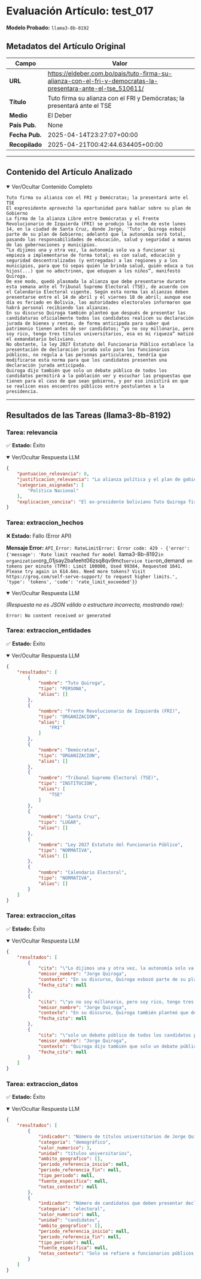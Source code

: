 # Evaluación Artículo: test_017
**Modelo Probado:** `llama3-8b-8192`

## Metadatos del Artículo Original

| Campo          | Valor                                      |
|----------------|--------------------------------------------|
| **URL**        | https://eldeber.com.bo/pais/tuto-firma-su-alianza-con-el-fri-y-democratas-la-presentara-ante-el-tse_510611/           |
| **Título**     | Tuto firma su alianza con el FRI y Demócratas; la presentará ante el TSE       |
| **Medio**      | El Deber         |
| **País Pub.**  | None |
| **Fecha Pub.** | 2025-04-14T23:27:07+00:00 |
| **Recopilado** | 2025-04-21T00:42:44.634405+00:00 |

---

## Contenido del Artículo Analizado

<details open>
<summary>Ver/Ocultar Contenido Completo</summary>

```text
Tuto firma su alianza con el FRI y Demócratas; la presentará ante el TSE
El expresidente aprovechó la oportunidad para hablar sobre su plan de Gobierno
La firma de la alianza Libre entre Demócratas y el Frente Revolucionario de Izquierda (FRI) se produjo la noche de este lunes 14, en la ciudad de Santa Cruz, donde Jorge, 'Tuto', Quiroga esbozó parte de su plan de Gobierno; adelantó que la autonomía será total, pasando las responsabilidades de educación, salud y seguridad a manos de las gobernaciones y municipios.
“Lo dijimos una y otra vez, la autonomía solo va a funcionar si empieza a implementarse de forma total; es con salud, educación y seguridad descentralizadas (y entregadas) a las regiones y a los municipios, para que tú sepas quién le brinda salud, quién educa a tus hijos(...) que no adoctrinen, que eduquen a los niños”, manifestó Quiroga.
De ese modo, quedó plasmada la alianza que debe presentarse durante esta semana ante el Tribunal Supremo Electoral (TSE), de acuerdo con el Calendario Electoral vigente. Según esta norma las alianzas deben presentarse entre el 14 de abril y el viernes 18 de abril; aunque ese día es feriado en Bolivia, las autoridades electorales informaron que habrá personal recibiendo las alianzas.
En su discurso Quiroga también planteó que después de presentar las candidaturas oficialmente todos los candidatos realicen su declaración jurada de bienes y rentas, de forma anticipada para saber qué patrimonio tienen antes de ser candidatos; “yo no soy millonario, pero soy rico, tengo tres títulos universitarios, esa es mi riqueza” matizó el exmandatario boliviano.
No obstante, la ley 2027 Estatuto del Funcionario Público establece la presentación de declaración jurada solo para los funcionarios públicos, no regula a las personas particulares, tendría que modificarse esta norma para que los candidatos presenten una declaración jurada anticipada.
Quiroga dijo también que solo un debate público de todos los candidatos permitirá a la población ver y escuchar las propuestas que tienen para el caso de que sean gobierno, y por eso insistirá en que se realicen esos encuentros públicos entre postulantes a la presidencia.
```
</details>

---

## Resultados de las Tareas (llama3-8b-8192)

### Tarea: relevancia

✅ **Estado:** Éxito


<details open>
<summary>Ver/Ocultar Respuesta LLM</summary>

```json
{
    "puntuacion_relevancia": 8,
    "justificacion_relevancia": "La alianza política y el plan de gobierno de Tuto Quiroga tienen impacto en la política boliviana y la sociedad",
    "categorias_asignadas": [
        "Política Nacional"
    ],
    "explicacion_concisa": "El ex-presidente boliviano Tuto Quiroga firma alianza con el FRI y Demócratas y presenta plan de gobierno, incluyendo autonomía total y descentralización de responsabilidades"
}
```
</details>


### Tarea: extraccion_hechos

❌ **Estado:** Fallo (Error API)

   **Mensaje Error:** `API_Error: RateLimitError: Error code: 429 - {'error': {'message': 'Rate limit reached for model `llama3-8b-8192` in organization `org_01jsay2bafeeht06zsq8qv9mct` service tier `on_demand` on tokens per minute (TPM): Limit 100000, Used 99384, Requested 1641. Please try again in 614.6ms. Need more tokens? Visit https://groq.com/self-serve-support/ to request higher limits.', 'type': 'tokens', 'code': 'rate_limit_exceeded'}}`


<details open>
<summary>Ver/Ocultar Respuesta LLM</summary>

_(Respuesta no es JSON válido o estructura incorrecta, mostrando raw):_
```
Error: No content received or generated
```
</details>


### Tarea: extraccion_entidades

✅ **Estado:** Éxito


<details open>
<summary>Ver/Ocultar Respuesta LLM</summary>

```json
{
    "resultados": [
        {
            "nombre": "Tuto Quiroga",
            "tipo": "PERSONA",
            "alias": []
        },
        {
            "nombre": "Frente Revolucionario de Izquierda (FRI)",
            "tipo": "ORGANIZACION",
            "alias": [
                "FRI"
            ]
        },
        {
            "nombre": "Demócratas",
            "tipo": "ORGANIZACION",
            "alias": []
        },
        {
            "nombre": "Tribunal Supremo Electoral (TSE)",
            "tipo": "INSTITUCION",
            "alias": [
                "TSE"
            ]
        },
        {
            "nombre": "Santa Cruz",
            "tipo": "LUGAR",
            "alias": []
        },
        {
            "nombre": "Ley 2027 Estatuto del Funcionario Público",
            "tipo": "NORMATIVA",
            "alias": []
        },
        {
            "nombre": "Calendario Electoral",
            "tipo": "NORMATIVA",
            "alias": []
        }
    ]
}
```
</details>


### Tarea: extraccion_citas

✅ **Estado:** Éxito


<details open>
<summary>Ver/Ocultar Respuesta LLM</summary>

```json
{
    "resultados": [
        {
            "cita": "\"Lo dijimos una y otra vez, la autonomía solo va a funcionar si empieza a implementarse de forma total; es con salud, educación y seguridad descentralizadas (y entregadas) a las regiones y a los municipios, para que tú sepas quién le brinda salud, quién educa a tus hijos(...) que no adoctrinen, que eduquen a los niños\"",
            "emisor_nombre": "Jorge Quiroga",
            "contexto": "En su discurso, Quiroga esbozó parte de su plan de Gobierno",
            "fecha_cita": null
        },
        {
            "cita": "\"yo no soy millonario, pero soy rico, tengo tres títulos universitarios, esa es mi riqueza\"",
            "emisor_nombre": "Jorge Quiroga",
            "contexto": "En su discurso, Quiroga también planteó que después de presentar las candidaturas oficialmente todos los candidatos realicen su declaración jurada de bienes y rentas",
            "fecha_cita": null
        },
        {
            "cita": "\"solo un debate público de todos los candidatos permitirá a la población ver y escuchar las propuestas que tienen para el caso de que sean gobierno\"",
            "emisor_nombre": "Jorge Quiroga",
            "contexto": "Quiroga dijo también que solo un debate público de todos los candidatos permitirá a la población ver y escuchar las propuestas que tienen para el caso de que sean gobierno",
            "fecha_cita": null
        }
    ]
}
```
</details>


### Tarea: extraccion_datos

✅ **Estado:** Éxito


<details open>
<summary>Ver/Ocultar Respuesta LLM</summary>

```json
{
    "resultados": [
        {
            "indicador": "Número de títulos universitarios de Jorge Quiroga",
            "categoria": "demográfico",
            "valor_numerico": 3,
            "unidad": "títulos universitarios",
            "ambito_geografico": [],
            "periodo_referencia_inicio": null,
            "periodo_referencia_fin": null,
            "tipo_periodo": null,
            "fuente_especifica": null,
            "notas_contexto": null
        },
        {
            "indicador": "Número de candidatos que deben presentar declaración jurada de bienes y rentas",
            "categoria": "electoral",
            "valor_numerico": null,
            "unidad": "candidatos",
            "ambito_geografico": [],
            "periodo_referencia_inicio": null,
            "periodo_referencia_fin": null,
            "tipo_periodo": null,
            "fuente_especifica": null,
            "notas_contexto": "Solo se refiere a funcionarios públicos, no a personas particulares"
        }
    ]
}
```
</details>
